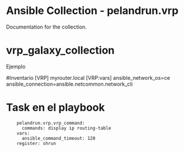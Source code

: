# Ansible Collection - pelandrun.vrp

Documentation for the collection.
# vrp_galaxy_collection

Ejemplo

#Inventario
[VRP]
myrouter.local
[VRP:vars]
ansible_network_os=ce
ansible_connection=ansible.netcommon.network_cli

# Task en el playbook

```  - name: "show de HUAWEI"
    pelandrun.vrp.vrp_command:
      commands: display ip routing-table
    vars:
      ansible_command_timeout: 120
    register: shrun
```
